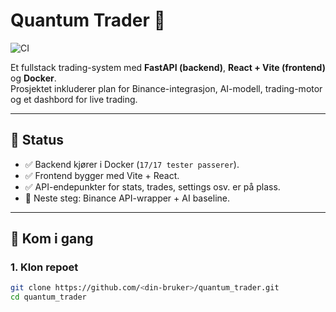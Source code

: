# Quantum Trader 🚀

![CI](https://github.com/<Gemgeminay>/quantum_trader/actions/workflows/ci.yml/badge.svg)

Et fullstack trading-system med **FastAPI (backend)**, **React + Vite (frontend)** og **Docker**.  
Prosjektet inkluderer plan for Binance-integrasjon, AI-modell, trading-motor og et dashbord for live trading.

---

## 📌 Status
- ✅ Backend kjører i Docker (`17/17 tester passerer`).
- ✅ Frontend bygger med Vite + React.
- ✅ API-endepunkter for stats, trades, settings osv. er på plass.
- 🔄 Neste steg: Binance API-wrapper + AI baseline.

---

## 🚀 Kom i gang

### 1. Klon repoet
```bash
git clone https://github.com/<din-bruker>/quantum_trader.git
cd quantum_trader
```

<!-- CI trigger: noop edit to retrigger workflows on 2025-09-23 -->
<!-- CI trigger: second noop edit to retrigger workflows on 2025-09-23 -->
